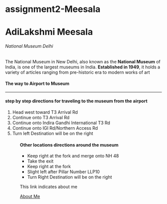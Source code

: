 # assignment2-Meesala
<h1>AdiLakshmi Meesala</h1>
<h6>National Museum Delhi</h6>
<p>The National Museum in New Delhi, also known as the <b>National Museum</b> of India, is one of the largest museums in India. <b>Established in 1949</b>, it holds a variety of articles ranging from pre-historic era to modern works of art
</p>

<h4><b>The way to Airport to Museum</b></h4>
<hr>
<h4> </b>step by step directions for traveling to the museum from the airport</b></h4>
<ol>
   <li>Head west toward T3 Arrival Rd</li>
   <li>Continue onto T3 Arrival Rd</li>
   <li>Continue onto Indira Gandhi International T3 Rd</li>
   <li>Continue onto IGI Rd/Northern Access Rd</li>
   <li>Turn left Destination will be on the right</li>
<ol>
<h4>Other locations directions around the museum </h4>
<ul>
    <li>Keep right at the fork and merge onto NH 48</li>
    <li>Take the exit</li>
    <li>Keep right at the fork</li>
    <li>Slight left after Pillar Number LLP10 </li>
    <li>Turn Right Destination will be on the right</li>
</ul>

<p>This link indicates about me </p>
<a href = "http://www.google.com">About Me</a>